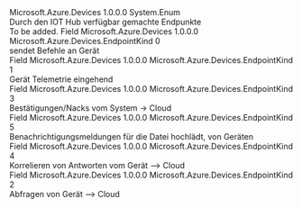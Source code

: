 <Type Name="EndpointKind" FullName="Microsoft.Azure.Devices.EndpointKind">
  <TypeSignature Language="C#" Value="public enum EndpointKind" />
  <TypeSignature Language="ILAsm" Value=".class public auto ansi sealed EndpointKind extends System.Enum" />
  <TypeSignature Language="DocId" Value="T:Microsoft.Azure.Devices.EndpointKind" />
  <TypeSignature Language="VB.NET" Value="Public Enum EndpointKind" />
  <TypeSignature Language="F#" Value="type EndpointKind = " />
  <AssemblyInfo>
    <AssemblyName>Microsoft.Azure.Devices</AssemblyName>
    <AssemblyVersion>1.0.0.0</AssemblyVersion>
  </AssemblyInfo>
  <Base>
    <BaseTypeName>System.Enum</BaseTypeName>
  </Base>
  <Docs>
    <summary>
            Durch den IOT Hub verfügbar gemachte Endpunkte
            </summary>
    <remarks>To be added.</remarks>
  </Docs>
  <Members>
    <Member MemberName="DeviceBound">
      <MemberSignature Language="C#" Value="DeviceBound" />
      <MemberSignature Language="ILAsm" Value=".field public static literal valuetype Microsoft.Azure.Devices.EndpointKind DeviceBound = int32(0)" />
      <MemberSignature Language="DocId" Value="F:Microsoft.Azure.Devices.EndpointKind.DeviceBound" />
      <MemberSignature Language="VB.NET" Value="DeviceBound" />
      <MemberSignature Language="F#" Value="DeviceBound = 0" Usage="Microsoft.Azure.Devices.EndpointKind.DeviceBound" />
      <MemberType>Field</MemberType>
      <AssemblyInfo>
        <AssemblyName>Microsoft.Azure.Devices</AssemblyName>
        <AssemblyVersion>1.0.0.0</AssemblyVersion>
      </AssemblyInfo>
      <ReturnValue>
        <ReturnType>Microsoft.Azure.Devices.EndpointKind</ReturnType>
      </ReturnValue>
      <MemberValue>0</MemberValue>
      <Docs>
        <summary>
            sendet Befehle an Gerät
            </summary>
      </Docs>
    </Member>
    <Member MemberName="Events">
      <MemberSignature Language="C#" Value="Events" />
      <MemberSignature Language="ILAsm" Value=".field public static literal valuetype Microsoft.Azure.Devices.EndpointKind Events = int32(1)" />
      <MemberSignature Language="DocId" Value="F:Microsoft.Azure.Devices.EndpointKind.Events" />
      <MemberSignature Language="VB.NET" Value="Events" />
      <MemberSignature Language="F#" Value="Events = 1" Usage="Microsoft.Azure.Devices.EndpointKind.Events" />
      <MemberType>Field</MemberType>
      <AssemblyInfo>
        <AssemblyName>Microsoft.Azure.Devices</AssemblyName>
        <AssemblyVersion>1.0.0.0</AssemblyVersion>
      </AssemblyInfo>
      <ReturnValue>
        <ReturnType>Microsoft.Azure.Devices.EndpointKind</ReturnType>
      </ReturnValue>
      <MemberValue>1</MemberValue>
      <Docs>
        <summary>
            Gerät Telemetrie eingehend
            </summary>
      </Docs>
    </Member>
    <Member MemberName="Feedback">
      <MemberSignature Language="C#" Value="Feedback" />
      <MemberSignature Language="ILAsm" Value=".field public static literal valuetype Microsoft.Azure.Devices.EndpointKind Feedback = int32(3)" />
      <MemberSignature Language="DocId" Value="F:Microsoft.Azure.Devices.EndpointKind.Feedback" />
      <MemberSignature Language="VB.NET" Value="Feedback" />
      <MemberSignature Language="F#" Value="Feedback = 3" Usage="Microsoft.Azure.Devices.EndpointKind.Feedback" />
      <MemberType>Field</MemberType>
      <AssemblyInfo>
        <AssemblyName>Microsoft.Azure.Devices</AssemblyName>
        <AssemblyVersion>1.0.0.0</AssemblyVersion>
      </AssemblyInfo>
      <ReturnValue>
        <ReturnType>Microsoft.Azure.Devices.EndpointKind</ReturnType>
      </ReturnValue>
      <MemberValue>3</MemberValue>
      <Docs>
        <summary>
            Bestätigungen/Nacks vom System -&gt; Cloud
            </summary>
      </Docs>
    </Member>
    <Member MemberName="FileNotification">
      <MemberSignature Language="C#" Value="FileNotification" />
      <MemberSignature Language="ILAsm" Value=".field public static literal valuetype Microsoft.Azure.Devices.EndpointKind FileNotification = int32(5)" />
      <MemberSignature Language="DocId" Value="F:Microsoft.Azure.Devices.EndpointKind.FileNotification" />
      <MemberSignature Language="VB.NET" Value="FileNotification" />
      <MemberSignature Language="F#" Value="FileNotification = 5" Usage="Microsoft.Azure.Devices.EndpointKind.FileNotification" />
      <MemberType>Field</MemberType>
      <AssemblyInfo>
        <AssemblyName>Microsoft.Azure.Devices</AssemblyName>
        <AssemblyVersion>1.0.0.0</AssemblyVersion>
      </AssemblyInfo>
      <ReturnValue>
        <ReturnType>Microsoft.Azure.Devices.EndpointKind</ReturnType>
      </ReturnValue>
      <MemberValue>5</MemberValue>
      <Docs>
        <summary>
            Benachrichtigungsmeldungen für die Datei hochlädt, von Geräten
            </summary>
      </Docs>
    </Member>
    <Member MemberName="Response">
      <MemberSignature Language="C#" Value="Response" />
      <MemberSignature Language="ILAsm" Value=".field public static literal valuetype Microsoft.Azure.Devices.EndpointKind Response = int32(4)" />
      <MemberSignature Language="DocId" Value="F:Microsoft.Azure.Devices.EndpointKind.Response" />
      <MemberSignature Language="VB.NET" Value="Response" />
      <MemberSignature Language="F#" Value="Response = 4" Usage="Microsoft.Azure.Devices.EndpointKind.Response" />
      <MemberType>Field</MemberType>
      <AssemblyInfo>
        <AssemblyName>Microsoft.Azure.Devices</AssemblyName>
        <AssemblyVersion>1.0.0.0</AssemblyVersion>
      </AssemblyInfo>
      <ReturnValue>
        <ReturnType>Microsoft.Azure.Devices.EndpointKind</ReturnType>
      </ReturnValue>
      <MemberValue>4</MemberValue>
      <Docs>
        <summary>
            Korrelieren von Antworten vom Gerät –&gt; Cloud
            </summary>
      </Docs>
    </Member>
    <Member MemberName="ServiceBound">
      <MemberSignature Language="C#" Value="ServiceBound" />
      <MemberSignature Language="ILAsm" Value=".field public static literal valuetype Microsoft.Azure.Devices.EndpointKind ServiceBound = int32(2)" />
      <MemberSignature Language="DocId" Value="F:Microsoft.Azure.Devices.EndpointKind.ServiceBound" />
      <MemberSignature Language="VB.NET" Value="ServiceBound" />
      <MemberSignature Language="F#" Value="ServiceBound = 2" Usage="Microsoft.Azure.Devices.EndpointKind.ServiceBound" />
      <MemberType>Field</MemberType>
      <AssemblyInfo>
        <AssemblyName>Microsoft.Azure.Devices</AssemblyName>
        <AssemblyVersion>1.0.0.0</AssemblyVersion>
      </AssemblyInfo>
      <ReturnValue>
        <ReturnType>Microsoft.Azure.Devices.EndpointKind</ReturnType>
      </ReturnValue>
      <MemberValue>2</MemberValue>
      <Docs>
        <summary>
            Abfragen von Gerät –&gt; Cloud
            </summary>
      </Docs>
    </Member>
  </Members>
</Type>